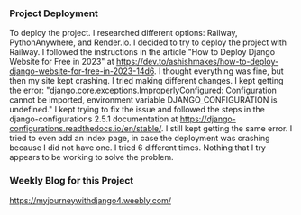 ### Project Deployment ###
To deploy the project. I researched different options: Railway, PythonAnywhere, and Render.io. I decided to try to deploy the project with Railway.
I followed the instructions in the article "How to Deploy Django Website for Free in 2023" at https://dev.to/ashishmakes/how-to-deploy-django-website-for-free-in-2023-14d6.
I thought everything was fine, but then my site kept crashing. I tried making different changes. I kept getting the error: "django.core.exceptions.ImproperlyConfigured: 
Configuration cannot be imported, environment variable DJANGO_CONFIGURATION is undefined." I kept trying to fix the issue and followed the steps in the django-configurations
2.5.1 documentation at https://django-configurations.readthedocs.io/en/stable/. I still kept getting the same error. I tried to even add an index page, in case the deployment 
was crashing because I did not have one. I tried 6 different times. Nothing that I try appears to be working to solve the problem. 

### Weekly Blog for this Project ###
https://myjourneywithdjango4.weebly.com/

